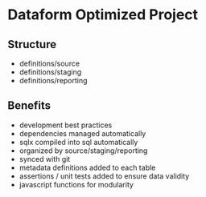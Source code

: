 # Dataform Optimized Project

## Structure

- definitions/source
- definitions/staging
- definitions/reporting

## Benefits

- development best practices
- dependencies managed automatically
- sqlx compiled into sql automatically
- organized by source/staging/reporting
- synced with git
- metadata definitions added to each table
- assertions / unit tests added to ensure data validity
- javascript functions for modularity
